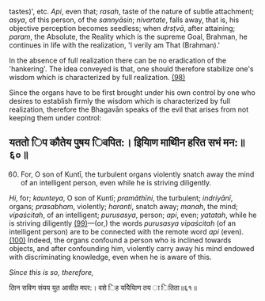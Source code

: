 tastes)', etc. *Api*, even that; *rasah*, taste of the nature of subtle attachment; *asya*, of this person, of the *sannyāsin*; *nivartate*, falls away, that is, his objective perception becomes seedless; when *drsṭvā*, after attaining; *param*, the Absolute, the Reality which is the supreme Goal, Brahman, he continues in life with the realization, 'I verily am That (Brahman).'

In the absence of full realization there can be no eradication of the 'hankering'. The idea conveyed is that, one should therefore stabilize one's wisdom which is characterized by full realization. [\(98\)](#page--1-0)

Since the organs have to be first brought under his own control by one who desires to establish firmly the wisdom which is characterized by full realization, therefore the Bhagavān speaks of the evil that arises from not keeping them under control:

## यततो िप कौतेय पुषय िवपित:। इियािण माथीिन हरित सभं मन:॥६०॥

60. For, O son of Kuntī, the turbulent organs violently snatch away the mind of an intelligent person, even while he is striving diligently.

*Hi*, for; *kaunteya*, O son of Kuntī; *pramāthīni*, the turbulent; *indriyānī*, organs; *prasabham*, violently; *haranti*, snatch away; *manah*, the mind; *vipaścitah*, of an intelligent; *purusasya*, person; *api*, even; *yatatah*, while he is striving diligently [\(99\)](#page--1-1)—(or,) the words *purusasya vipaścitah* (of an intelligent person) are to be connected with the remote word *api* (even). [\(100\)](#page--1-2) Indeed, the organs confound a person who is inclined towards objects, and after confounding him, violently carry away his mind endowed with discriminating knowledge, even when he is aware of this.

*Since this is so, therefore,*

तािन सविण संयय युत आसीत मपर:। वशे िह ययेियािण तय ा ितिता॥६१॥